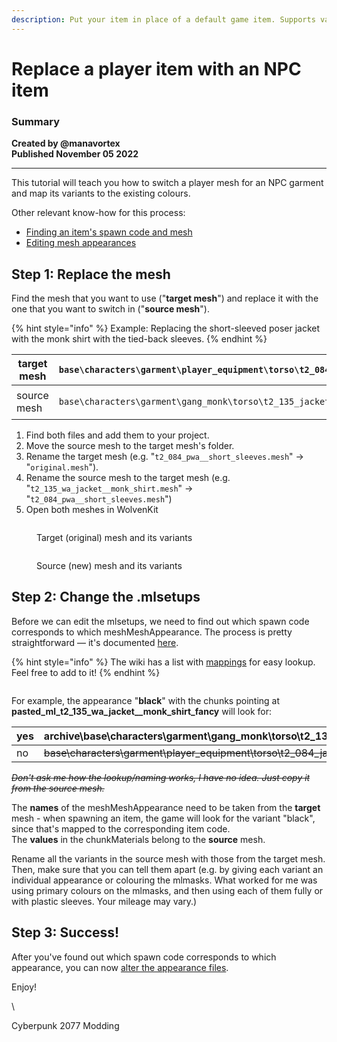 ```yaml
---
description: Put your item in place of a default game item. Supports variants.
---
```


# Replace a player item with an NPC item

### Summary <a href="#summary" id="summary"></a>

**Created by @manavortex**\
**Published November 05 2022**

****

This tutorial will teach you how to switch a player mesh for an NPC garment and map its variants to the existing colours.

Other relevant know-how for this process:&#x20;

* [Finding an item's spawn code and mesh](../../../modding-know-how/references-lists-and-overviews/equipment/spawn-codes-baseids-hashes.md#from-a-baseid-to-an-items-materials)
* [Editing mesh appearances](changing-materials-colors-and-textures.md)

## Step 1: Replace the mesh

Find the mesh that you want to use ("**target mesh**") and replace it with the one that you want to switch in ("**source mesh**").

{% hint style="info" %}
Example: Replacing the short-sleeved poser jacket with the monk shirt with the tied-back sleeves.​
{% endhint %}

| target mesh | `base\characters\garment\player_equipment\torso\t2_084_jacket__short_sleeves\t2_084_pwa__short_sleeves.mesh`                |
| ----------- | --------------------------------------------------------------------------------------------------------------------------- |
| source mesh | <p><code>base\characters\garment\gang_monk\torso\t2_135_jacket__monk_shirt\t2_135_wa_jacket__monk_shirt.mesh</code><br></p> |

1. Find both files and add them to your project.&#x20;
2. Move the source mesh to the target mesh's folder.
3. Rename the target mesh (e.g. "`t2_084_pwa__short_sleeves.mesh`" -> "`original.mesh`").&#x20;
4. Rename the source mesh to the target mesh (e.g. "`t2_135_wa_jacket__monk_shirt.mesh`" -> "`t2_084_pwa__short_sleeves.mesh`")
5. Open both meshes in WolvenKit

<figure><img src="https://i.imgur.com/CzSBCvS.png" alt=""><figcaption><p>Target (original) mesh and its variants</p></figcaption></figure>

<figure><img src="https://i.imgur.com/1sj58tA.png" alt=""><figcaption><p>Source (new) mesh and its variants</p></figcaption></figure>

## Step 2: Change the .mlsetups

Before we can edit the mlsetups, we need to find out which spawn code corresponds to which meshMeshAppearance. The process is pretty straightforward — it's documented [here](../../../modding-know-how/references-lists-and-overviews/equipment/spawn-codes-baseids-hashes.md#from-a-baseid-to-an-items-materials).

{% hint style="info" %}
The wiki has a list with [mappings](../../../modding-know-how/references-lists-and-overviews/equipment/variants-and-appearances.md) for easy lookup. Feel free to add to it!
{% endhint %}



<figure><img src="https://i.imgur.com/MnUWU6O.png" alt=""><figcaption></figcaption></figure>



For example, the appearance "**black**" with the chunks pointing at **pasted\_ml\_t2\_135\_wa\_jacket\_\_monk\_shirt\_fancy** will look for:

| yes | archive\base\characters\garment\gang\_monk\torso\t2\_135\_jacket\_\_monk\_shirt\textures\ml\_t2\_135\_wa\_jacket\_\_monk\_shirt\_fancy.mlsetup       |
| --- | ---------------------------------------------------------------------------------------------------------------------------------------------------- |
| no  | ~~base\characters\garment\player\_equipment\torso\t2\_084\_jacket\_\_short\_sleeves\textures\ml\_t2\_135\_wa\_jacket\_\_monk\_shirt\_fancy.mlsetup~~ |

~~_Don't ask me how the lookup/naming works, I have no idea. Just copy it from the source mesh._~~

The **names** of the meshMeshAppearance need to be taken from the **target** mesh - when spawning an item, the game will look for the variant "black", since that's mapped to the corresponding item code.\
The **values** in the chunkMaterials belong to the **source** mesh.&#x20;

Rename all the variants in the source mesh with those from the target mesh. Then, make sure that you can tell them apart (e.g. by giving each variant an individual appearance or colouring the mlmasks. What worked for me was using primary colours on the mlmasks, and then using each of them fully or with plastic sleeves. Your mileage may vary.)

## Step 3: Success!

After you've found out which spawn code corresponds to which appearance, you can now [alter the appearance files](changing-materials-colors-and-textures.md).&#x20;

Enjoy!

\


Cyberpunk 2077 Modding

